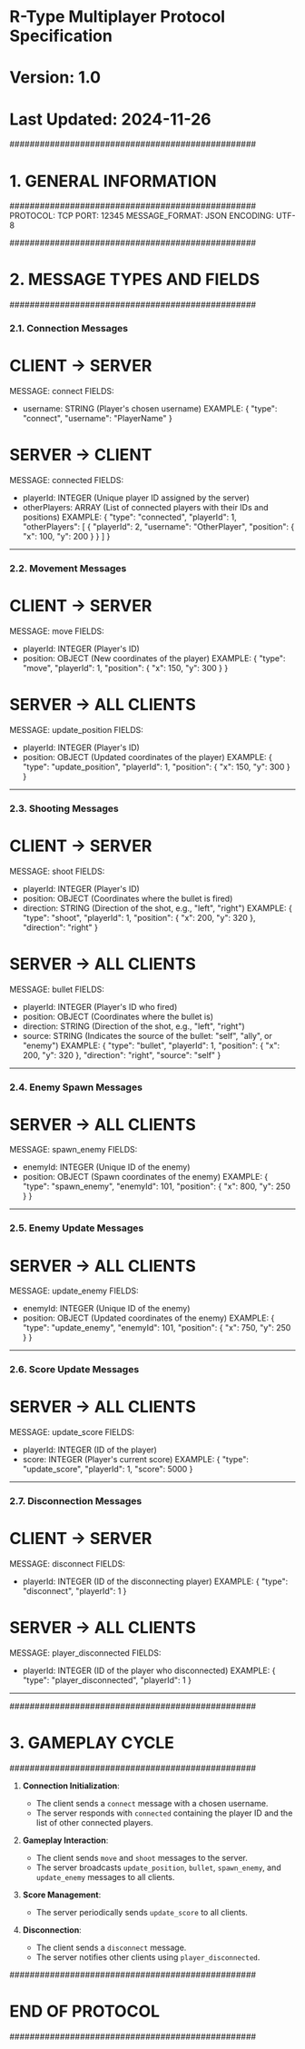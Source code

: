 # R-Type Multiplayer Protocol Specification
# Version: 1.0
# Last Updated: 2024-11-26

#################################################
# 1. GENERAL INFORMATION
#################################################
PROTOCOL: TCP
PORT: 12345
MESSAGE_FORMAT: JSON
ENCODING: UTF-8

#################################################
# 2. MESSAGE TYPES AND FIELDS
#################################################

### 2.1. Connection Messages

# CLIENT → SERVER
MESSAGE: connect
FIELDS:
  - username: STRING (Player's chosen username)
EXAMPLE:
{
  "type": "connect",
  "username": "PlayerName"
}

# SERVER → CLIENT
MESSAGE: connected
FIELDS:
  - playerId: INTEGER (Unique player ID assigned by the server)
  - otherPlayers: ARRAY (List of connected players with their IDs and positions)
EXAMPLE:
{
  "type": "connected",
  "playerId": 1,
  "otherPlayers": [
    {
      "playerId": 2,
      "username": "OtherPlayer",
      "position": { "x": 100, "y": 200 }
    }
  ]
}

---

### 2.2. Movement Messages

# CLIENT → SERVER
MESSAGE: move
FIELDS:
  - playerId: INTEGER (Player's ID)
  - position: OBJECT (New coordinates of the player)
EXAMPLE:
{
  "type": "move",
  "playerId": 1,
  "position": { "x": 150, "y": 300 }
}

# SERVER → ALL CLIENTS
MESSAGE: update_position
FIELDS:
  - playerId: INTEGER (Player's ID)
  - position: OBJECT (Updated coordinates of the player)
EXAMPLE:
{
  "type": "update_position",
  "playerId": 1,
  "position": { "x": 150, "y": 300 }
}

---

### 2.3. Shooting Messages

# CLIENT → SERVER
MESSAGE: shoot
FIELDS:
  - playerId: INTEGER (Player's ID)
  - position: OBJECT (Coordinates where the bullet is fired)
  - direction: STRING (Direction of the shot, e.g., "left", "right")
EXAMPLE:
{
  "type": "shoot",
  "playerId": 1,
  "position": { "x": 200, "y": 320 },
  "direction": "right"
}

# SERVER → ALL CLIENTS
MESSAGE: bullet
FIELDS:
  - playerId: INTEGER (Player's ID who fired)
  - position: OBJECT (Coordinates where the bullet is)
  - direction: STRING (Direction of the shot, e.g., "left", "right")
  - source: STRING (Indicates the source of the bullet: "self", "ally", or "enemy")
EXAMPLE:
{
  "type": "bullet",
  "playerId": 1,
  "position": { "x": 200, "y": 320 },
  "direction": "right",
  "source": "self"
}


---

### 2.4. Enemy Spawn Messages

# SERVER → ALL CLIENTS
MESSAGE: spawn_enemy
FIELDS:
  - enemyId: INTEGER (Unique ID of the enemy)
  - position: OBJECT (Spawn coordinates of the enemy)
EXAMPLE:
{
  "type": "spawn_enemy",
  "enemyId": 101,
  "position": { "x": 800, "y": 250 }
}

---

### 2.5. Enemy Update Messages

# SERVER → ALL CLIENTS
MESSAGE: update_enemy
FIELDS:
  - enemyId: INTEGER (Unique ID of the enemy)
  - position: OBJECT (Updated coordinates of the enemy)
EXAMPLE:
{
  "type": "update_enemy",
  "enemyId": 101,
  "position": { "x": 750, "y": 250 }
}

---

### 2.6. Score Update Messages

# SERVER → ALL CLIENTS
MESSAGE: update_score
FIELDS:
  - playerId: INTEGER (ID of the player)
  - score: INTEGER (Player's current score)
EXAMPLE:
{
  "type": "update_score",
  "playerId": 1,
  "score": 5000
}

---

### 2.7. Disconnection Messages

# CLIENT → SERVER
MESSAGE: disconnect
FIELDS:
  - playerId: INTEGER (ID of the disconnecting player)
EXAMPLE:
{
  "type": "disconnect",
  "playerId": 1
}

# SERVER → ALL CLIENTS
MESSAGE: player_disconnected
FIELDS:
  - playerId: INTEGER (ID of the player who disconnected)
EXAMPLE:
{
  "type": "player_disconnected",
  "playerId": 1
}

---

#################################################
# 3. GAMEPLAY CYCLE
#################################################

1. **Connection Initialization**:
   - The client sends a `connect` message with a chosen username.
   - The server responds with `connected` containing the player ID and the list of other connected players.

2. **Gameplay Interaction**:
   - The client sends `move` and `shoot` messages to the server.
   - The server broadcasts `update_position`, `bullet`, `spawn_enemy`, and `update_enemy` messages to all clients.

3. **Score Management**:
   - The server periodically sends `update_score` to all clients.

4. **Disconnection**:
   - The client sends a `disconnect` message.
   - The server notifies other clients using `player_disconnected`.

#################################################
# END OF PROTOCOL
#################################################
